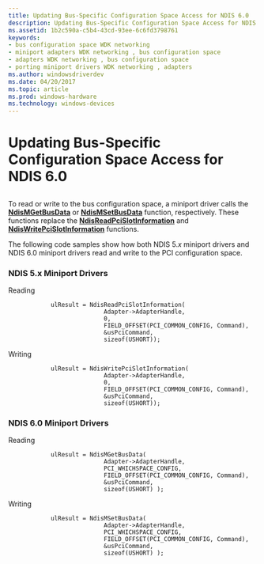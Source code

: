 ```yaml
---
title: Updating Bus-Specific Configuration Space Access for NDIS 6.0
description: Updating Bus-Specific Configuration Space Access for NDIS 6.0
ms.assetid: 1b2c590a-c5b4-43cd-93ee-6c6fd3798761
keywords:
- bus configuration space WDK networking
- miniport adapters WDK networking , bus configuration space
- adapters WDK networking , bus configuration space
- porting miniport drivers WDK networking , adapters
ms.author: windowsdriverdev
ms.date: 04/20/2017
ms.topic: article
ms.prod: windows-hardware
ms.technology: windows-devices
---
```


# Updating Bus-Specific Configuration Space Access for NDIS 6.0


## <a href="" id="ddk-updating-bus-specific-configuration-space-access-for-ndis-6-0-ng"></a>


To read or write to the bus configuration space, a miniport driver calls the [**NdisMGetBusData**](https://msdn.microsoft.com/library/windows/hardware/ff563591) or [**NdisMSetBusData**](https://msdn.microsoft.com/library/windows/hardware/ff563670) function, respectively. These functions replace the [**NdisReadPciSlotInformation**](https://msdn.microsoft.com/library/windows/hardware/ff554554) and [**NdisWritePciSlotInformation**](https://msdn.microsoft.com/library/windows/hardware/ff554871) functions.

The following code samples show how both NDIS 5.*x* miniport drivers and NDIS 6.0 miniport drivers read and write to the PCI configuration space.

### NDIS 5.x Miniport Drivers

Reading

```
            ulResult = NdisReadPciSlotInformation(
                           Adapter->AdapterHandle,
                           0,
                           FIELD_OFFSET(PCI_COMMON_CONFIG, Command),
                           &usPciCommand,
                           sizeof(USHORT));
```

Writing

```
            ulResult = NdisWritePciSlotInformation(
                           Adapter->AdapterHandle,
                           0,
                           FIELD_OFFSET(PCI_COMMON_CONFIG, Command),
                           &usPciCommand,
                           sizeof(USHORT));
```

### NDIS 6.0 Miniport Drivers

Reading

```
            ulResult = NdisMGetBusData(
                           Adapter->AdapterHandle,
                           PCI_WHICHSPACE_CONFIG,
                           FIELD_OFFSET(PCI_COMMON_CONFIG, Command),
                           &usPciCommand,
                           sizeof(USHORT) );
```

Writing

```
            ulResult = NdisMSetBusData(
                           Adapter->AdapterHandle,
                           PCI_WHICHSPACE_CONFIG,
                           FIELD_OFFSET(PCI_COMMON_CONFIG, Command),
                           &usPciCommand,
                           sizeof(USHORT) );
```

 

 





